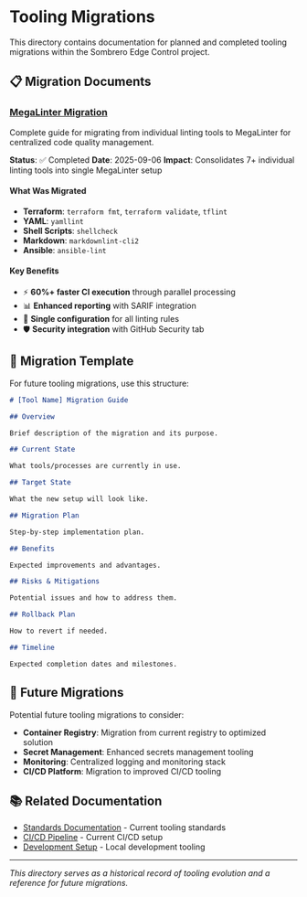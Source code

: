 # Tooling Migrations

This directory contains documentation for planned and completed tooling migrations within the Sombrero Edge Control project.

## 📋 Migration Documents

### [MegaLinter Migration](./MEGALINTER_MIGRATION.md)

Complete guide for migrating from individual linting tools to MegaLinter for centralized code quality management.

**Status**: ✅ Completed
**Date**: 2025-09-06
**Impact**: Consolidates 7+ individual linting tools into single MegaLinter setup

#### What Was Migrated

- **Terraform**: `terraform fmt`, `terraform validate`, `tflint`
- **YAML**: `yamllint`
- **Shell Scripts**: `shellcheck`
- **Markdown**: `markdownlint-cli2`
- **Ansible**: `ansible-lint`

#### Key Benefits

- ⚡ **60%+ faster CI execution** through parallel processing
- 📊 **Enhanced reporting** with SARIF integration
- 🔧 **Single configuration** for all linting rules
- 🛡️ **Security integration** with GitHub Security tab

## 📝 Migration Template

For future tooling migrations, use this structure:

```markdown
# [Tool Name] Migration Guide

## Overview

Brief description of the migration and its purpose.

## Current State

What tools/processes are currently in use.

## Target State

What the new setup will look like.

## Migration Plan

Step-by-step implementation plan.

## Benefits

Expected improvements and advantages.

## Risks & Mitigations

Potential issues and how to address them.

## Rollback Plan

How to revert if needed.

## Timeline

Expected completion dates and milestones.
```

## 🔄 Future Migrations

Potential future tooling migrations to consider:

- **Container Registry**: Migration from current registry to optimized solution
- **Secret Management**: Enhanced secrets management tooling
- **Monitoring**: Centralized logging and monitoring stack
- **CI/CD Platform**: Migration to improved CI/CD tooling

## 📚 Related Documentation

- [Standards Documentation](../../standards/) - Current tooling standards
- [CI/CD Pipeline](../../deployment/ci-cd-pipeline-workflow.md) - Current CI/CD setup
- [Development Setup](../../development/) - Local development tooling

---

_This directory serves as a historical record of tooling evolution and a reference for future migrations._
